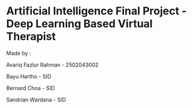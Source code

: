 # Artificial Intelligence Final Project - Deep Learning Based Virtual Therapist

Made by :

Avariq Fazlur Rahman - 2502043002

Bayu Hartho - SID

Bernard Choa - SID

Sandrian Wardana - SID
